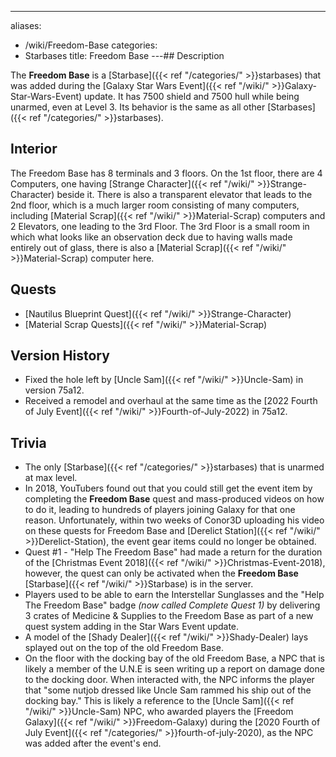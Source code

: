 ---
aliases:
- /wiki/Freedom-Base
categories:
- Starbases
title: Freedom Base
---## Description

The **Freedom Base** is a [Starbase]({{< ref "/categories/" >}}starbases) that was added during the [Galaxy Star Wars Event]({{< ref "/wiki/" >}}Galaxy-Star-Wars-Event) update. It has 7500 shield and 7500 hull while being unarmed, even at Level 3. Its behavior is the same as all other [Starbases]({{< ref "/categories/" >}}starbases).

## Interior

The Freedom Base has 8 terminals and 3 floors. On the 1st floor, there are 4 Computers, one having [Strange Character]({{< ref "/wiki/" >}}Strange-Character) beside it. There is also a transparent elevator that leads to the 2nd floor, which is a much larger room consisting of many computers, including [Material Scrap]({{< ref "/wiki/" >}}Material-Scrap) computers and 2 Elevators, one leading to the 3rd Floor. The 3rd Floor is a small room in which what looks like an observation deck due to having walls made entirely out of glass, there is also a [Material Scrap]({{< ref "/wiki/" >}}Material-Scrap) computer here.

## Quests

- [Nautilus Blueprint Quest]({{< ref "/wiki/" >}}Strange-Character)
- [Material Scrap Quests]({{< ref "/wiki/" >}}Material-Scrap)

## Version History 

- Fixed the hole left by [Uncle Sam]({{< ref "/wiki/" >}}Uncle-Sam) in version 75a12.
- Received a remodel and overhaul at the same time as the [2022 Fourth of July Event]({{< ref "/wiki/" >}}Fourth-of-July-2022) in 75a12.

## Trivia

- The only [Starbase]({{< ref "/categories/" >}}starbases) that is unarmed at max level.
- In 2018, YouTubers found out that you could still get the event item by completing the **Freedom Base** quest and mass-produced videos on how to do it, leading to hundreds of players joining Galaxy for that one reason. Unfortunately, within two weeks of Conor3D uploading his video on these quests for Freedom Base and [Derelict Station]({{< ref "/wiki/" >}}Derelict-Station), the event gear items could no longer be obtained.
- Quest #1 - "Help The Freedom Base" had made a return for the duration of the [Christmas Event 2018]({{< ref "/wiki/" >}}Christmas-Event-2018), however, the quest can only be activated when the **Freedom Base** [Starbase]({{< ref "/wiki/" >}}Starbase) is in the server.
- Players used to be able to earn the Interstellar Sunglasses and the "Help The Freedom Base" badge _(now called Complete Quest 1)_ by delivering 3 crates of Medicine & Supplies to the Freedom Base as part of a new quest system adding in the Star Wars Event update.
- A model of the [Shady Dealer]({{< ref "/wiki/" >}}Shady-Dealer) lays splayed out on the top of the old Freedom Base.
- On the floor with the docking bay of the old Freedom Base, a NPC that is likely a member of the U.N.E is seen writing up a report on damage done to the docking door. When interacted with, the NPC informs the player that "some nutjob dressed like Uncle Sam rammed his ship out of the docking bay." This is likely a reference to the [Uncle Sam]({{< ref "/wiki/" >}}Uncle-Sam) NPC, who awarded players the [Freedom Galaxy]({{< ref "/wiki/" >}}Freedom-Galaxy) during the [2020 Fourth of July Event]({{< ref "/categories/" >}}fourth-of-july-2020), as the NPC was added after the event's end.